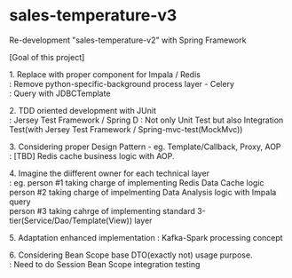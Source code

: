 # sales-temperature-v3

<p> Re-development "sales-temperature-v2" with Spring Framework </p>

<p> [Goal of this project] </p>
<p>
1. Replace with proper component for Impala / Redis </br>
   : Remove python-specific-background process layer - Celery </br>
   : Query with JDBCTemplate
</p>
<p>
2. TDD oriented development with JUnit </br>
   : Jersey Test Framework / Spring D
   : Not only Unit Test but also Integration Test(with Jersey Test Framework / Spring-mvc-test(MockMvc))
</p>
<p>
3. Considering proper Design Pattern - eg. Template/Callback, Proxy, AOP </br>
   : [TBD] Redis cache business logic with AOP.
</p>
<p>
4. Imagine the diifferent owner for each technical layer </br>
   : eg. person #1 taking charge of implementing Redis Data Cache logic </br>
         person #2 taking charge of impelmenting Data Analysis logic with Impala query </br>
         person #3 taking cahrge of implementing standard 3-tier(Service/Dao/Template(View)) layer </br>
</p>
<p>
5. Adaptation enhanced implementation : Kafka-Spark processing concept
</p>
6. Considering Bean Scope base DTO(exactly not) usage purpose. </br>
   : Need to do Session Bean Scope integration testing
